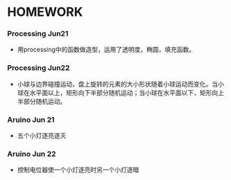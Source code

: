 
# HOMEWORK

### Processing Jun21
- 用processing中的函数做造型，运用了透明度，椭圆，填充函数。

### Processing Jun22
- 小球与边界碰撞运动，盘上旋转的元素的大小形状随着小球运动而变化。当小球在水平面以上，矩形向下半部分随机运动；当小球在水平面以下，矩形向上半部分随机运动。

### Aruino Jun 21
- 五个小灯逐亮逐灭

### Aruino Jun 22
- 控制电位器使一个小灯逐亮时另一个小灯逐暗
